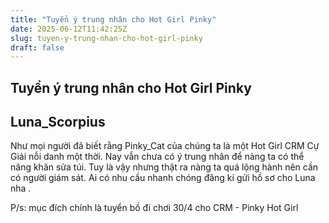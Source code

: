 ```yaml
---
title: "Tuyển ý trung nhân cho Hot Girl Pinky"
date: 2025-06-12T11:42:25Z
slug: tuyen-y-trung-nhan-cho-hot-girl-pinky
draft: false
---
```


## Tuyển ý trung nhân cho Hot Girl Pinky

## Luna_Scorpius

Như mọi người đã biết rằng Pinky_Cat của chúng ta là một Hot Girl CRM Cự Giải nỗi danh một thời. Nay vẫn chưa có ý trung nhân để nàng ta có thể nâng khăn sửa túi. Tuy là vậy nhưng thật ra nàng ta quá lộng hành nên cần có người giám sát. Ai có nhu cầu nhanh chóng đăng kí gửi hồ sơ cho Luna nha . 
 
P/s: mục đích chính là tuyển bồ đi chơi 30/4 cho CRM - Pinky Hot Girl